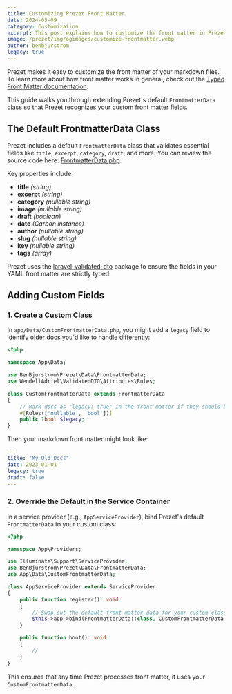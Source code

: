 ```yaml
---
title: Customizing Prezet Front Matter
date: 2024-05-09
category: Customization
excerpt: This post explains how to customize the front matter in Prezet.
image: /prezet/img/ogimages/customize-frontmatter.webp
author: benbjurstrom
legacy: true
---
```


Prezet makes it easy to customize the front matter of your markdown files. To learn more about how front matter works in general, check out the [Typed Front Matter documentation](/features/frontmatter).

This guide walks you through extending Prezet's default `FrontmatterData` class so that Prezet recognizes your custom front matter fields.

## The Default FrontmatterData Class

Prezet includes a default `FrontmatterData` class that validates essential fields like `title`, `excerpt`, `category`, `draft`, and more. You can review the source code here: [FrontmatterData.php](https://github.com/benbjurstrom/prezet/blob/main/src/Data/FrontmatterData.php).

Key properties include:

- **title** *(string)*  
- **excerpt** *(string)*  
- **category** *(nullable string)*  
- **image** *(nullable string)*  
- **draft** *(boolean)*  
- **date** *(Carbon instance)*  
- **author** *(nullable string)*  
- **slug** *(nullable string)*  
- **key** *(nullable string)*  
- **tags** *(array)*  

Prezet uses the [laravel-validated-dto](https://wendell-adriel.gitbook.io/laravel-validated-dto) package to ensure the fields in your YAML front matter are strictly typed.

## Adding Custom Fields

### 1. Create a Custom Class

In `app/Data/CustomFrontmatterData.php`, you might add a `legacy` field to identify older docs you'd like to handle differently:

```php
<?php

namespace App\Data;

use BenBjurstrom\Prezet\Data\FrontmatterData;
use WendellAdriel\ValidatedDTO\Attributes\Rules;

class CustomFrontmatterData extends FrontmatterData
{
    // Mark docs as "legacy: true" in the front matter if they should be excluded from certain features
    #[Rules(['nullable', 'bool'])]
    public ?bool $legacy;
}
```

Then your markdown front matter might look like:

```yaml
---
title: "My Old Docs"
date: 2023-01-01
legacy: true
draft: false
---
```

### 2. Override the Default in the Service Container

In a service provider (e.g., `AppServiceProvider`), bind Prezet's default `FrontmatterData` to your custom class:

```php
<?php

namespace App\Providers;

use Illuminate\Support\ServiceProvider;
use BenBjurstrom\Prezet\Data\FrontmatterData;
use App\Data\CustomFrontmatterData;

class AppServiceProvider extends ServiceProvider
{
    public function register(): void
    {
        // Swap out the default front matter data for your custom class
        $this->app->bind(FrontmatterData::class, CustomFrontmatterData::class);
    }

    public function boot(): void
    {
        //
    }
}
```

This ensures that any time Prezet processes front matter, it uses your `CustomFrontmatterData`.
